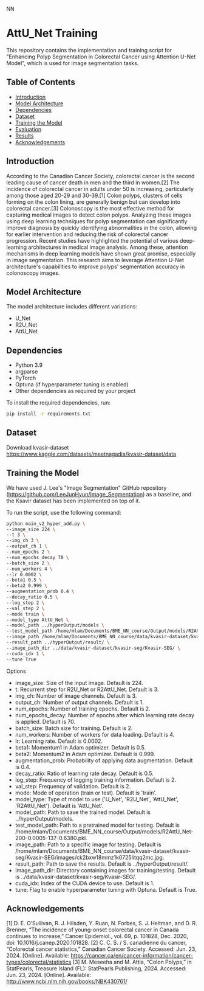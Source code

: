 NN
# AttU_Net Training

This repository contains the implementation and training script for "Enhancing Polyp Segmentation in Colorectal
Cancer using Attention U-Net Model", which is used for image segmentation tasks.



## Table of Contents

- [Introduction](#introduction)
- [Model Architecture](#model-architecture)
- [Dependencies](#dependencies)
- [Dataset](#dataset)
- [Training the Model](#training-the-model)
- [Evaluation](#evaluation)
- [Results](#results)
- [Acknowledgements](#acknowledgements)

## Introduction
According to the Canadian Cancer Society, colorectal cancer is the second leading cause of cancer death in men and the third in women.[2] The incidence of colorectal cancer in adults under 50 is increasing, particularly among those aged 20-29 and 30-39.[1] Colon polyps, clusters of cells forming on the colon lining, are generally benign but can develop into colorectal cancer.[3] Colonoscopy is the most effective method for capturing medical images to detect colon polyps. Analyzing these images using deep learning techniques for polyp segmentation can significantly improve diagnosis by quickly identifying abnormalities in the colon, allowing for earlier intervention and reducing the risk of colorectal cancer progression.
Recent studies have highlighted the potential of various deep-learning architectures in medical image analysis. Among these, attention mechanisms in deep learning models have shown great promise, especially in image segmentation. This research aims to leverage Attention U-Net architecture's capabilities to improve polyps' segmentation accuracy in colonoscopy images. 





## Model Architecture

The model architecture includes different variations:
- U_Net
- R2U_Net
- AttU_Net


## Dependencies
- Python 3.9
- argparse
- PyTorch
- Optuna (if hyperparameter tuning is enabled)
- Other dependencies as required by your project

To install the required dependencies, run:

```bash
pip install -r requirements.txt
```

## Dataset

Download  kvasir-dataset
https://www.kaggle.com/datasets/meetnagadia/kvasir-dataset/data


## Training the Model
We have used J. Lee's "Image Segmentation" GitHub repository (https://github.com/LeeJunHyun/Image_Segmentation) as a baseline, and the Ksavir dataset has been implemented on top of it.

To run the script, use the following command:

```bash
python main_v2_hyper_add.py \
--image_size 224 \
--t 3 \
--img_ch 3 \
--output_ch 1 \
--num_epochs 2 \
--num_epochs_decay 70 \
--batch_size 2 \
--num_workers 4 \
--lr 0.0002 \
--beta1 0.5 \
--beta2 0.999 \
--augmentation_prob 0.4 \
--decay_ratio 0.5 \
--log_step 2 \
--val_step 2 \
--mode train \
--model_type AttU_Net \
--model_path ../hyperOutput/models \
--test_model_path /home/mlam/Documents/BME_NN_course/Output/models/R2AttU_Net-200-0.0005-137-0.6380.pkl \
--image_path /home/mlam/Documents/BME_NN_course/data/kvasir-dataset/kvasir-seg/Kvasir-SEG/images/ck2bxw18mmz1k0725litqq2mc.jpg \
--result_path ../hyperOutput/result/ \
--image_path_dir ../data/kvasir-dataset/kvasir-seg/Kvasir-SEG/ \
--cuda_idx 1 \
--tune True
```
Options
- image_size: Size of the input image. Default is 224.
- t: Recurrent step for R2U_Net or R2AttU_Net. Default is 3.
- img_ch: Number of image channels. Default is 3.
- output_ch: Number of output channels. Default is 1.
- num_epochs: Number of training epochs. Default is 2.
- num_epochs_decay: Number of epochs after which learning rate decay is applied. Default is 70.
- batch_size: Batch size for training. Default is 2.
- num_workers: Number of workers for data loading. Default is 4.
- lr: Learning rate. Default is 0.0002.
- beta1: Momentum1 in Adam optimizer. Default is 0.5.
- beta2: Momentum2 in Adam optimizer. Default is 0.999.
- augmentation_prob: Probability of applying data augmentation. Default is 0.4.
- decay_ratio: Ratio of learning rate decay. Default is 0.5.
- log_step: Frequency of logging training information. Default is 2.
- val_step: Frequency of validation. Default is 2.
- mode: Mode of operation (train or test). Default is 'train'.
- model_type: Type of model to use ('U_Net', 'R2U_Net', 'AttU_Net', 'R2AttU_Net'). Default is 'AttU_Net'.
- model_path: Path to save the trained model. Default is ../hyperOutput/models.
- test_model_path: Path to a pretrained model for testing. Default is /home/mlam/Documents/BME_NN_course/Output/models/R2AttU_Net-200-0.0005-137-0.6380.pkl.
- image_path: Path to a specific image for testing. Default is /home/mlam/Documents/BME_NN_course/data/kvasir-dataset/kvasir-seg/Kvasir-SEG/images/ck2bxw18mmz1k0725litqq2mc.jpg.
- result_path: Path to save the results. Default is ../hyperOutput/result/.
- image_path_dir: Directory containing images for training/testing. Default is ../data/kvasir-dataset/kvasir-seg/Kvasir-SEG/.
- cuda_idx: Index of the CUDA device to use. Default is 1.
- tune: Flag to enable hyperparameter tuning with Optuna. Default is True.

## Acknowledgements

[1] D. E. O’Sullivan, R. J. Hilsden, Y. Ruan, N. Forbes, S. J. Heitman, and D. R. Brenner, “The incidence of young-onset colorectal cancer in
Canada continues to increase,” Cancer Epidemiol., vol. 69, p. 101828, Dec. 2020, doi: 10.1016/j.canep.2020.101828.
[2] C. C. S. / S. canadienne du cancer, “Colorectal cancer statistics,” Canadian Cancer Society. Accessed: Jun. 23, 2024. [Online]. Available: https://cancer.ca/en/cancer-information/cancer-types/colorectal/statistics
[3] M. Meseeha and M. Attia, “Colon Polyps,” in StatPearls, Treasure Island (FL): StatPearls Publishing, 2024. Accessed: Jun. 23, 2024. [Online]. Available: http://www.ncbi.nlm.nih.gov/books/NBK430761/
